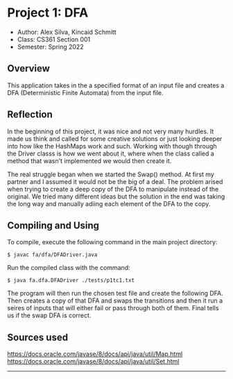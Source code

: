 # Project 1: DFA

* Author: Alex Silva, Kincaid Schmitt
* Class: CS361 Section 001
* Semester: Spring 2022

## Overview

This application takes in the a specified format of an input file
and creates a DFA (Deterministic Finite Automata) from the input 
file. 

## Reflection

In the beginning of this project, it was nice and not very many hurdles. 
It made us think and called for some creative solutions or just looking
deeper into how like the HashMaps work and such. Working with though 
through the Driver classs is how we went about it, where when the class 
called a method that wasn't implemented we would then create it.

The real struggle began when we started the Swap() method. At first
my partner and I assumed it would not be the big of a deal. The problem
arised when trying to create a deep copy of the DFA to manipulate 
instead of the original. We tried many different ideas but the solution
in the end was taking the long way and manually adiing each element
of the DFA to the copy.

## Compiling and Using

To compile, execute the following command in the main project directory:
```
$ javac fa/dfa/DFADriver.java
```

Run the compiled class with the command:
```
$ java fa.dfa.DFADriver ./tests/p1tc1.txt
```

The program will then run the chosen test file and create the following
DFA. Then creates a copy of that DFA and swaps the transitions and then
it run a seires of inputs that will either fail or pass through both of
them. Final tells us if the swap DFA is correct.

## Sources used

https://docs.oracle.com/javase/8/docs/api/java/util/Map.html
https://docs.oracle.com/javase/8/docs/api/java/util/Set.html

----------
